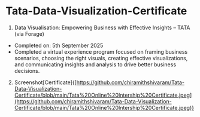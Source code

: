 # Tata-Data-Visualization-Certificate

1. Data Visualisation: Empowering Business with Effective Insights – TATA (via Forage)
  - Completed on: 5th September 2025
  - Completed a virtual experience program focused on framing business scenarios, choosing the right visuals, creating effective visualizations, and communicating insights and analysis to drive better business           decisions.

2. Screenshot[Certificate]{[https://github.com/chiramithshivaram/Tata-Data-Visualization-Certificate/blob/main/Tata%20Online%20Intership%20Certificate.jpeg](https://github.com/chiramithshivaram/Tata-Data-Visualization-Certificate/blob/main/Tata%20Online%20Intership%20Certificate.jpeg)}
